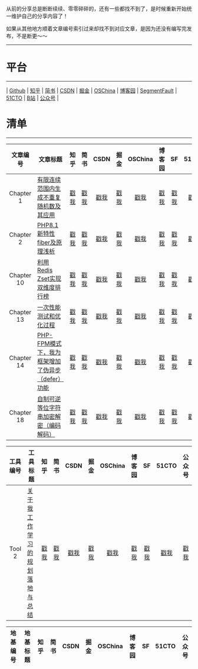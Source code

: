 从前的分享总是断断续续、零零碎碎的，还有一些都找不到了，是时候重新开始统一维护自己的分享内容了！

如果从其他地方顺着文章编号索引过来却找不到对应文章，是因为还没有编写完发布，不是断更～～

---

# 平台

--- 

| [Github](https://github.com/huguoqiang0520/mass/blob/main/README.md)
| [知乎](https://www.zhihu.com/people/zhendegou)
| [简书](https://www.jianshu.com/u/92cc540f3ecc)
| [CSDN](https://blog.csdn.net/u011757697?type=blog)
| [掘金](https://juejin.cn/user/3570845384187528)
| [OSChina](https://my.oschina.net/u/5780511)
| [博客园](https://home.cnblogs.com/u/zhendegou/)
| [SegmentFault](https://segmentfault.com/u/49u7s8yz)
| [51CTO](https://blog.51cto.com/u_14681672)
| [B站](https://space.bilibili.com/3493089656179223/article)
| [公众号](https://github.com/huguoqiang0520/mass/blob/main/qrcode_for_wechat.jpg)
|

# 清单

---

|    文章编号    | 文章标题                                |   知乎   |   简书   |  CSDN  |   掘金   | OSChina |  博客园   |   SF   |  51CTO   |  公众号   |
|:----------:|-------------------------------------|:------:|:------:|:------:|:------:|:-------:|:------:|:------:|:------:|:------:|
| Chapter 1  | [有限连续范围内生成不重复随机数及其应用](chapter1)     | [戳我](https://zhuanlan.zhihu.com/p/589715251) | [戳我](https://www.jianshu.com/p/ce1c40768c8f) | [戳我](https://blog.csdn.net/u011757697/article/details/128208028) | [戳我](https://juejin.cn/post/7173980823870423047) | [戳我](https://my.oschina.net/u/5780511/blog/5605391)  | [戳我](https://www.cnblogs.com/zhendegou/articles/16959065.html) | [戳我](https://segmentfault.com/a/1190000042998917) | [戳我](https://blog.51cto.com/u_14681672/5916705) | [戳我](https://mp.weixin.qq.com/s/Od1UUIiICnS4sOpgjs5OSQ) |
| Chapter 2  | [PHP8.1 新特性fiber及原理浅析](chapter2)    | [戳我](https://zhuanlan.zhihu.com/p/590603185) | [戳我](https://www.jianshu.com/p/0a952ab99fc4) | [戳我](https://blog.csdn.net/u011757697/article/details/128256823) | [戳我](https://juejin.cn/post/7175082657460518971) | [戳我](https://my.oschina.net/u/5780511/blog/5606905)  | [戳我](https://www.cnblogs.com/zhendegou/articles/16969653.html) | [戳我](https://segmentfault.com/a/1190000043031803) | [戳我](https://blog.51cto.com/u_14681672/5926370) | [戳我](https://mp.weixin.qq.com/s/snotRdSF7p6H-_xlHdOCsA) |
| Chapter 10 | [利用Redis Zset实现双维度排行榜](chapter10)           | [戳我](https://zhuanlan.zhihu.com/p/592153609) | [戳我](https://www.jianshu.com/p/bf2c77513c36) | [戳我](https://blog.csdn.net/u011757697/article/details/128336689) | [戳我](https://juejin.cn/post/7177392999951761466) | [戳我](https://my.oschina.net/u/5780511/blog/5609984)  | [戳我](https://www.cnblogs.com/zhendegou/articles/16986228.html) | [戳我](https://segmentfault.com/a/1190000043096387) | [戳我](https://blog.51cto.com/u_14681672/5946692) | [戳我](https://mp.weixin.qq.com/s/aO5TfWOeXuhM2GD_uSbyAA) |
| Chapter 13 | [一次性能测试和优化过程](chapter13)                    | [戳我](https://zhuanlan.zhihu.com/p/611787480) | [戳我](https://www.jianshu.com/p/85b5db75a7df) | [戳我](https://blog.csdn.net/u011757697/article/details/129367285) | [戳我](https://juejin.cn/post/7207340436649476154) | [戳我](https://my.oschina.net/u/5780511/blog/8447735)  | [戳我](https://www.cnblogs.com/zhendegou/articles/17184784.html) | [戳我](https://segmentfault.com/a/1190000043505967) | [戳我](https://blog.51cto.com/u_14681672/6103569) | [戳我]() |
| Chapter 14 | [PHP-FPM模式下，我为框架增加了伪异步（defer）功能](chapter14) | [戳我](https://zhuanlan.zhihu.com/p/613692476) | [戳我](https://www.jianshu.com/p/cb9109d9ea3e) | [戳我](https://blog.csdn.net/u011757697/article/details/129506105) | [戳我](https://juejin.cn/post/7209964630160916535) | [戳我](https://my.oschina.net/u/5780511/blog/8564494)  | [戳我](https://www.cnblogs.com/zhendegou/articles/17212884.html) | [戳我](https://segmentfault.com/a/1190000043533735) | [戳我](https://blog.51cto.com/u_14681672/6118676) | [戳我](https://mp.weixin.qq.com/s/Voy3vRRWjvYzTMTSNjLCLA) |
| Chapter 18 | [自制可逆等位字符串加密解密（编码解码）](chapter18)           | [戳我](https://zhuanlan.zhihu.com/p/642910616) | [戳我](https://www.jianshu.com/p/dee16dd7a3f4) | [戳我](https://blog.csdn.net/u011757697/article/details/131665482) | [戳我](https://juejin.cn/post/7254422695475380284) | [戳我]()  | [戳我]() | [戳我](https://segmentfault.com/a/1190000043997224) | [戳我](https://blog.51cto.com/u_14681672/6690547) | [戳我](https://mp.weixin.qq.com/s/7TndwhfG4TOZHKEd51OLBQ) |

|  工具编号  | 工具标题               |   知乎   |   简书   |  CSDN  |   掘金   | OSChina |  博客园   |   SF   |  51CTO   |  公众号   |
|:------:|--------------------|:------:|:------:|:------:|:------:|:-------:|:------:|:------:|:------:|:------:|
| Tool 2 | [关于我工作学习的规划落地与总结](tool2) | [戳我](https://zhuanlan.zhihu.com/p/599888005) | [戳我](https://www.jianshu.com/p/7b823cd54daf) | [戳我](https://blog.csdn.net/u011757697/article/details/128727607) | [戳我](https://juejin.cn/post/7189904466525716536) | [戳我](https://my.oschina.net/u/5780511/blog/6362552)  | [戳我](https://www.cnblogs.com/zhendegou/articles/17060194.html) | [戳我](https://segmentfault.com/a/1190000043347055) | [戳我](https://blog.51cto.com/u_14681672/6019293) | [戳我](https://mp.weixin.qq.com/s/0O_mFAblnxLjl9d51d0XCg) |

|     地基编号      | 地基标题                               |   知乎   |   简书   |  CSDN  |   掘金   | OSChina |  博客园   |   SF   |  51CTO   |  公众号   |
|:-------------:|------------------------------------|:------:|:------:|:------:|:------:|:-------:|:------:|:------:|:------:|:------:|
